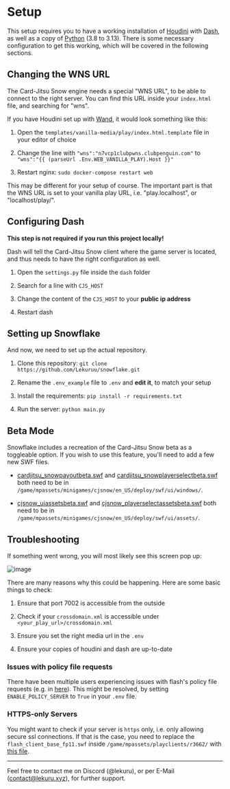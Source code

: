 # Setup

This setup requires you to have a working installation of [Houdini](https://github.com/solero/houdini) with [Dash](https://github.com/solero/dash), as well as a copy of [Python](https://python.org) (3.8 to 3.13).
There is some necessary configuration to get this working, which will be covered in the following sections.

## Changing the WNS URL

The Card-Jitsu Snow engine needs a special "WNS URL", to be able to connect to the right server.
You can find this URL inside your `index.html` file, and searching for "wns".

If you have Houdini set up with [Wand](https://github.com/solero/wand), it would look something like this:

1. Open the `templates/vanilla-media/play/index.html.template` file in your editor of choice

2. Change the line with `"wns":"n7vcp1clubpwns.clubpenguin.com"` to `"wns":"{{ (parseUrl .Env.WEB_VANILLA_PLAY).Host }}"`

3. Restart nginx: `sudo docker-compose restart web`

This may be different for your setup of course. The important part is that the WNS URL is set to your vanilla play URL, i.e. "play.localhost", or "localhost/play/".

## Configuring Dash

**This step is not required if you run this project locally!**

Dash will tell the Card-Jitsu Snow client where the game server is located, and thus needs to have the right configuration as well.

1. Open the `settings.py` file inside the `dash` folder

2. Search for a line with `CJS_HOST`

3. Change the content of the `CJS_HOST` to your **public ip address**

4. Restart dash

## Setting up Snowflake

And now, we need to set up the actual repository.

1. Clone this repository: `git clone https://github.com/Lekuruu/snowflake.git`

2. Rename the `.env_example` file to `.env` and **edit it**, to match your setup

3. Install the requirements: `pip install -r requirements.txt`

4. Run the server: `python main.py`

## Beta Mode

Snowflake includes a recreation of the Card-Jitsu Snow beta as a toggleable option. If you wish to use this feature, you'll need to add a few new SWF files.

- [cardjitsu_snowpayoutbeta.swf](https://github.com/Lekuruu/snowflake/raw/main/.github/swf/cardjitsu_snowpayoutbeta.swf) and [cardjitsu_snowplayerselectbeta.swf](https://github.com/Lekuruu/snowflake/raw/main/.github/swf/cardjitsu_snowplayerselectbeta.swf) both need to be in `/game/mpassets/minigames/cjsnow/en_US/deploy/swf/ui/windows/`.

- [cjsnow_uiassetsbeta.swf](https://github.com/Lekuruu/snowflake/raw/main/.github/swf/cjsnow_uiassetsbeta.swf) and [cjsnow_playerselectassetsbeta.swf](https://github.com/Lekuruu/snowflake/raw/main/.github/swf/cjsnow_playerselectassetsbeta.swf) both need to be in `/game/mpassets/minigames/cjsnow/en_US/deploy/swf/ui/assets/`.

## Troubleshooting

If something went wrong, you will most likely see this screen pop up:

![image](https://raw.githubusercontent.com/Lekuruu/snowflake/main/.github/screenshots/troubleshooting.png)

There are many reasons why this could be happening.
Here are some basic things to check:

1. Ensure that port 7002 is accessible from the outside

2. Check if your `crossdomain.xml` is accessible under `<your_play_url>/crossdomain.xml`

3. Ensure you set the right media url in the `.env`

4. Ensure your copies of houdini and dash are up-to-date

### Issues with policy file requests

There have been multiple users experiencing issues with flash's policy file requests (e.g. in [here](https://github.com/Lekuruu/snowflake/issues/42)).
This might be resolved, by setting `ENABLE_POLICY_SERVER` to `True` in your `.env` file.

### HTTPS-only Servers

You might want to check if your server is `https` only, i.e. only allowing secure ssl connections. If that is the case, you need to replace the `flash_client_base_fp11.swf` inside `/game/mpassets/playclients/r3662/` with [this file](https://github.com/Lekuruu/snowflake/raw/main/.github/swf/flash_client_base_fp11.swf).

---

Feel free to contact me on Discord (@lekuru), or per E-Mail ([contact@lekuru.xyz](mailto:contact@lekuru.xyz)), for further support.